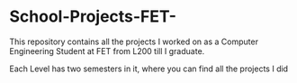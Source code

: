 # School-Projects-FET-
This repository contains all the projects I worked on as a Computer Engineering Student at FET from L200 till I graduate. <br>

Each Level has two semesters in it, where you can find all the projects I did


